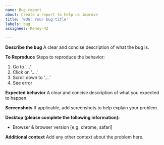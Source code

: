 ```yaml
---
name: Bug report
about: Create a report to help us improve
title: 'BUG: Your bug title'
labels: bug
assignees: Kenny-42

---
```


**Describe the bug**
A clear and concise description of what the bug is.

**To Reproduce**
Steps to reproduce the behavior:
1. Go to '...'
2. Click on '....'
3. Scroll down to '....'
4. See error

**Expected behavior**
A clear and concise description of what you expected to happen.

**Screenshots**
If applicable, add screenshots to help explain your problem.

**Desktop (please complete the following information):**
 - Browser & browser version [e.g. chrome, safari]

**Additional context**
Add any other context about the problem here.
